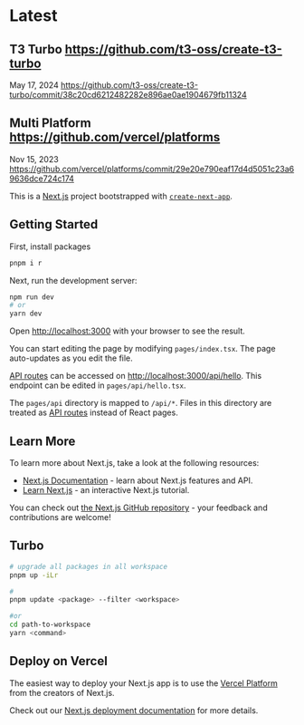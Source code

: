 # Latest

## T3 Turbo <https://github.com/t3-oss/create-t3-turbo>

May 17, 2024
<https://github.com/t3-oss/create-t3-turbo/commit/38c20cd6212482282e896ae0ae1904679fb11324>

## Multi Platform <https://github.com/vercel/platforms>

Nov 15, 2023
<https://github.com/vercel/platforms/commit/29e20e790eaf17d4d5051c23a69636dce724c174>

This is a [Next.js](https://nextjs.org/) project bootstrapped with [`create-next-app`](https://github.com/vercel/next.js/tree/canary/packages/create-next-app).

## Getting Started

First, install packages

```bash
pnpm i r
```

Next, run the development server:

```bash
npm run dev
# or
yarn dev
```

Open [http://localhost:3000](http://localhost:3000) with your browser to see the
result.

You can start editing the page by modifying `pages/index.tsx`. The page
auto-updates as you edit the file.

[API routes](https://nextjs.org/docs/api-routes/introduction) can be accessed
on [http://localhost:3000/api/hello](http://localhost:3000/api/hello). This endpoint can be edited in `pages/api/hello.tsx`.

The `pages/api` directory is mapped to `/api/*`. Files in this directory are treated as [API routes](https://nextjs.org/docs/api-routes/introduction) instead of React pages.

## Learn More

To learn more about Next.js, take a look at the following resources:

- [Next.js Documentation](https://nextjs.org/docs) - learn about Next.js features and API.
- [Learn Next.js](https://nextjs.org/learn) - an interactive Next.js tutorial.

You can check out [the Next.js GitHub repository](https://github.com/vercel/next.js/) - your feedback and contributions are welcome!

## Turbo

```bash
# upgrade all packages in all workspace
pnpm up -iLr

#
pnpm update <package> --filter <workspace>

#or
cd path-to-workspace
yarn <command>
```

## Deploy on Vercel

The easiest way to deploy your Next.js app is to use the [Vercel Platform](https://vercel.com/new?utm_medium=default-template&filter=next.js&utm_source=create-next-app&utm_campaign=create-next-app-readme) from the creators of Next.js.

Check out our [Next.js deployment documentation](https://nextjs.org/docs/deployment) for more details.
